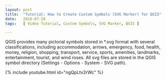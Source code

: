 ```yaml
---
layout: post
title:  "Tutorial: How to Create Custom Symbols (SVG Marker) for QGIS"
date:   2018-07-28
tags:   [ Video Tutorial, Custom Symbols, SVG Marker, QGIS ]

---
```


<p class="intro"><span class="dropcap">Q</span>GIS provides many pictorial symbols stored in *.svg format with several classifications, including accommodation, arrows, emergency, food, health, money, religion, shopping, transport, service, sports, amenities, landmarks, entertainment, tourist, and wind roses. All svg files are stored in the QGIS symbol directory (Settings - Options - System - SVG path).</p>

{% include youtube.html id="ngQpLtv2rWc" %}